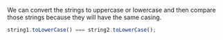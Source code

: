 We can convert the strings to uppercase or lowercase and then compare those strings because they will have the same casing.

```js
string1.toLowerCase() === string2.toLowerCase();
```
